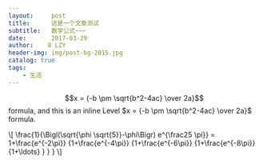 ```yaml
---
layout:     post
title:      这是一个文章测试
subtitle:   数学公式~~~
date:       2017-03-29
author:    8 LZY
header-img: img/post-bg-2015.jpg
catalog: true
tags:
    - 生活
---
```

$$x = {-b \pm \sqrt{b^2-4ac} \over 2a}$$ formula, and this is an inline Level $x = {-b \pm \sqrt{b^2-4ac} \over 2a}$ formula.

\\[ \frac{1}{\Bigl(\sqrt{\phi \sqrt{5}}-\phi\Bigr) e^{\frac25 \pi}} =
1+\frac{e^{-2\pi}} {1+\frac{e^{-4\pi}} {1+\frac{e^{-6\pi}}
{1+\frac{e^{-8\pi}} {1+\ldots} } } } \\]






